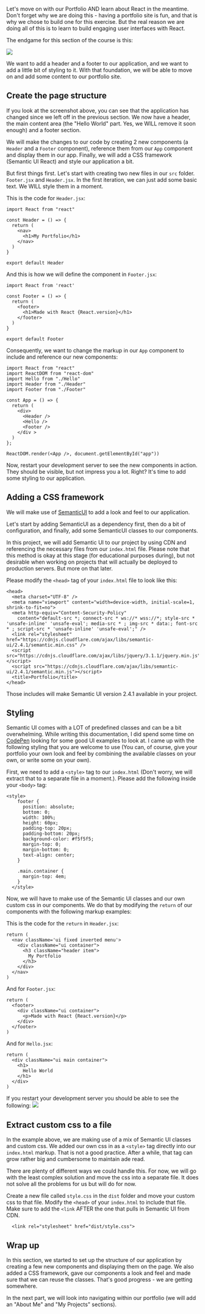 Let's move on with our Portfolio AND learn about React in the meantime. Don't forget why we are doing this - having a portfolio site is fun, and that is why we chose to build one for this exercise. But the real reason we are doing all of this is to learn to build engaging user interfaces with React.

The endgame for this section of the course is this:

![](https://github.com/CraftAcademyLabs/ca_course/raw/master/week3/portfolio_challenge/assets/portfolio_v2_hello_world.png)

We want to add a header and a footer to our application, and we want to add a little bit of styling to it. With that foundation, we will be able to move on and add some content to our portfolio site.

## Create the page structure

If you look at the screenshot above, you can see that the application has changed since we left off in the previous section. We now have a header, the main content area (the "Hello World" part. Yes, we WILL remove it soon enough) and a footer section.

We will make the changes to our code by creating 2 new components (a `Header` and a `Footer` component), reference them from our `App` component and display them in our app. Finally, we will add a CSS framework (Semantic UI React) and style our application a bit.

But first things first. Let's start with creating two new files in our `src` folder. `Footer.jsx` and `Header.jsx`. In the first iteration, we can just add some basic text. We WILL style them in a moment.

This is the code for `Header.jsx`:

    import React from "react"

    const Header = () => {
      return (
        <nav>
          <h1>My Portfolio</h1>
        </nav>
      )
    }

    export default Header

And this is how we will define the component in `Footer.jsx`:

    import React from 'react'

    const Footer = () => {
      return (
        <footer>
          <h1>Made with React {React.version}</h1>
        </footer>
      )
    }

    export default Footer

Consequently, we want to change the markup in our `App` component to include and reference our new components:

    import React from "react"
    import ReactDOM from "react-dom"
    import Hello from "./Hello"
    import Header from "./Header"
    import Footer from "./Footer"

    const App = () => {
      return (
        <div>
          <Header />
          <Hello />
          <Footer />
        </div >
      )
    };

    ReactDOM.render(<App />, document.getElementById("app"))

Now, restart your development server to see the new components in action. They should be visible, but not impress you a lot. Right? It's time to add some styling to our application.

## Adding a CSS framework

We will make use of [SemanticUI](https://semantic-ui.com/introduction/getting-started.html) to add a look and feel to our application.

Let's start by adding SemanticUI as a dependency first, then do a bit of configuration, and finally, add some SemanticUI classes to our components.

In this project, we will add Semantic UI to our project by using CDN and referencing the necessary files from our `index.html` file. Please note that this method is okay at this stage (for educational purposes during), but not desirable when working on projects that will actually be deployed to production servers. But more on that later.

Please modify the `<head>` tag of your `index.html` file to look like this:

    <head>
      <meta charset="UTF-8" />
      <meta name="viewport" content="width=device-width, initial-scale=1, shrink-to-fit=no">
      <meta http-equiv="Content-Security-Policy"
        content="default-src *; connect-src * ws://* wss://*; style-src * 'unsafe-inline' 'unsafe-eval'; media-src * ; img-src * data:; font-src * ; script-src * 'unsafe-inline' 'unsafe-eval';" />
      <link rel="stylesheet" href="https://cdnjs.cloudflare.com/ajax/libs/semantic-ui/2.4.1/semantic.min.css" />
      <script src="https://cdnjs.cloudflare.com/ajax/libs/jquery/3.1.1/jquery.min.js"></script>
      <script src="https://cdnjs.cloudflare.com/ajax/libs/semantic-ui/2.4.1/semantic.min.js"></script>
      <title>Portfolio</title>
    </head>

Those includes will make Semantic UI version 2.4.1 available in your project.

## Styling

Semantic UI comes with a LOT of predefined classes and can be a bit overwhelming. While writing this documentation, I did spend some time on [CodePen](https://codepen.io/) looking for some good UI examples to look at. I came up with the following styling that you are welcome to use (You can, of course, give your portfolio your own look and feel by combining the available classes on your own, or write some on your own).

First, we need to add a `<style>` tag to our `index.html` (Don't worry, we will extract that to a separate file in a moment.). Please add the following inside your `<body>` tag:

    <style>
        footer {
          position: absolute;
          bottom: 0;
          width: 100%;
          height: 60px;
          padding-top: 20px;
          padding-bottom: 20px;
          background-color: #f5f5f5;
          margin-top: 0;
          margin-bottom: 0;
          text-align: center;
        }

        .main.container {
          margin-top: 4em;
        }
      </style>

Now, we will have to make use of the Semantic UI classes and our own custom css in our components. We do that by modifying the `return` of our components with the following markup examples:

This is the code for the `return` in `Header.jsx`:

    return (
      <nav className='ui fixed inverted menu'>
        <div className="ui container">
          <h3 className="header item">
            My Portfolio
          </h3>
        </div>
      </nav>
    )

And for `Footer.jsx`:

    return (
      <footer>
        <div className="ui container">
          <p>Made with React {React.version}</p>
        </div>
      </footer>
    )

And for `Hello.jsx`:

    return (
      <div className="ui main container">
        <h1>
          Hello World
        </h1>
      </div>
    )

If you restart your development server you should be able to see the following: ![](https://github.com/CraftAcademyLabs/ca_course/raw/master/week3/portfolio_challenge/assets/portfolio_v2_hello_world.png)

## Extract custom css to a file

In the example above, we are making use of a mix of Semantic UI classes and custom css. We added our own css in as a `<style>` tag directly into our `index.html` markup. That is not a good practice. After a while, that tag can grow rather big and cumbersome to maintain ade read.

There are plenty of different ways we could handle this. For now, we will go with the least complex solution and move the css into a separate file. It does not solve all the problems for us but will do for now.

Create a new file called `style.css` in the `dist` folder and move your custom css to that file. Modify the `<head>` of your `index.html` to include that file. Make sure to add the `<link` AFTER the one that pulls in Semantic UI from CDN.

      <link rel="stylesheet" href="dist/style.css">

## Wrap up

In this section, we started to set up the structure of our application by creating a few new components and displaying them on the page. We also added a CSS framework, gave our components a look and feel and made sure that we can reuse the classes. That's good progress - we are getting somewhere.

In the next part, we will look into navigating within our portfolio (we will add an "About Me" and "My Projects" sections).